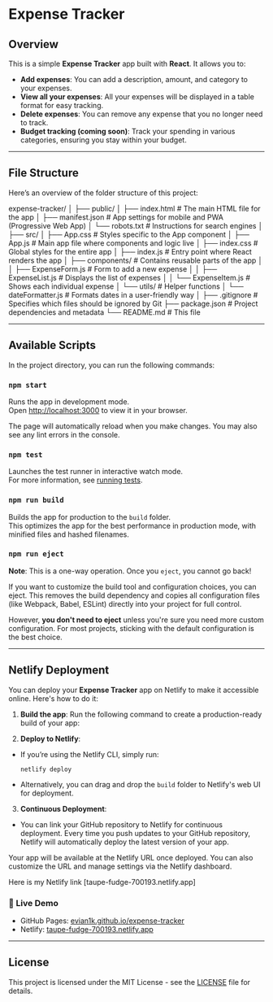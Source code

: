 # Expense Tracker

## Overview

This is a simple **Expense Tracker** app built with **React**. It allows you to:

- **Add expenses**: You can add a description, amount, and category to your expenses.
- **View all your expenses**: All your expenses will be displayed in a table format for easy tracking.
- **Delete expenses**: You can remove any expense that you no longer need to track.
- **Budget tracking (coming soon)**: Track your spending in various categories, ensuring you stay within your budget.

---

## File Structure

Here’s an overview of the folder structure of this project:

expense-tracker/ │ ├── public/ │ ├── index.html # The main HTML file for the app │ ├── manifest.json # App settings for mobile and PWA (Progressive Web App) │ └── robots.txt # Instructions for search engines │ ├── src/ │ ├── App.css # Styles specific to the App component │ ├── App.js # Main app file where components and logic live │ ├── index.css # Global styles for the entire app │ ├── index.js # Entry point where React renders the app │ ├── components/ # Contains reusable parts of the app │ │ ├── ExpenseForm.js # Form to add a new expense │ │ ├── ExpenseList.js # Displays the list of expenses │ │ └── ExpenseItem.js # Shows each individual expense │ └── utils/ # Helper functions │ └── dateFormatter.js # Formats dates in a user-friendly way │ ├── .gitignore # Specifies which files should be ignored by Git ├── package.json # Project dependencies and metadata └── README.md # This file


---

## Available Scripts

In the project directory, you can run the following commands:

### `npm start`

Runs the app in development mode.\
Open [http://localhost:3000](http://localhost:3000) to view it in your browser.

The page will automatically reload when you make changes. You may also see any lint errors in the console.

### `npm test`

Launches the test runner in interactive watch mode.\
For more information, see [running tests](https://facebook.github.io/create-react-app/docs/running-tests).

### `npm run build`

Builds the app for production to the `build` folder.\
This optimizes the app for the best performance in production mode, with minified files and hashed filenames.

### `npm run eject`

**Note**: This is a one-way operation. Once you `eject`, you cannot go back!

If you want to customize the build tool and configuration choices, you can eject. This removes the build dependency and copies all configuration files (like Webpack, Babel, ESLint) directly into your project for full control.

However, **you don't need to eject** unless you're sure you need more custom configuration. For most projects, sticking with the default configuration is the best choice.

---

## Netlify Deployment

You can deploy your **Expense Tracker** app on Netlify to make it accessible online. Here's how to do it:

1. **Build the app**: Run the following command to create a production-ready build of your app:


2. **Deploy to Netlify**:
- If you’re using the Netlify CLI, simply run:
  ```
  netlify deploy
  ```
- Alternatively, you can drag and drop the `build` folder to Netlify's web UI for deployment.

3. **Continuous Deployment**: 
- You can link your GitHub repository to Netlify for continuous deployment. Every time you push updates to your GitHub repository, Netlify will automatically deploy the latest version of your app.

Your app will be available at the Netlify URL once deployed. You can also customize the URL and manage settings via the Netlify dashboard.

Here is my Netlify link [taupe-fudge-700193.netlify.app]
### 🔗 Live Demo

- GitHub Pages: [evian1k.github.io/expense-tracker](https://evian1k.github.io/expense-tracker)
- Netlify: [taupe-fudge-700193.netlify.app](https://taupe-fudge-700193.netlify.app)

---

## License

This project is licensed under the MIT License - see the [LICENSE](./LICENSE) file for details.
